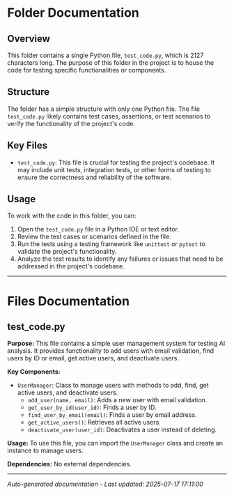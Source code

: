 # Folder Documentation

## Overview
This folder contains a single Python file, `test_code.py`, which is 2127 characters long. The purpose of this folder in the project is to house the code for testing specific functionalities or components.

## Structure
The folder has a simple structure with only one Python file. The file `test_code.py` likely contains test cases, assertions, or test scenarios to verify the functionality of the project's code.

## Key Files
- `test_code.py`: This file is crucial for testing the project's codebase. It may include unit tests, integration tests, or other forms of testing to ensure the correctness and reliability of the software.

## Usage
To work with the code in this folder, you can:
1. Open the `test_code.py` file in a Python IDE or text editor.
2. Review the test cases or scenarios defined in the file.
3. Run the tests using a testing framework like `unittest` or `pytest` to validate the project's functionality.
4. Analyze the test results to identify any failures or issues that need to be addressed in the project's codebase.

---

# Files Documentation

## test_code.py

**Purpose:** This file contains a simple user management system for testing AI analysis. It provides functionality to add users with email validation, find users by ID or email, get active users, and deactivate users.

**Key Components:**
- `UserManager`: Class to manage users with methods to add, find, get active users, and deactivate users.
  - `add_user(name, email)`: Adds a new user with email validation.
  - `get_user_by_id(user_id)`: Finds a user by ID.
  - `find_user_by_email(email)`: Finds a user by email address.
  - `get_active_users()`: Retrieves all active users.
  - `deactivate_user(user_id)`: Deactivates a user instead of deleting.

**Usage:** To use this file, you can import the `UserManager` class and create an instance to manage users.

**Dependencies:** No external dependencies.

---
*Auto-generated documentation - Last updated: 2025-07-17 17:11:00*
